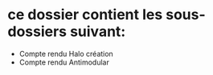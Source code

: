 # ce dossier contient les sous-dossiers suivant: 
* Compte rendu Halo création
* Compte rendu Antimodular




